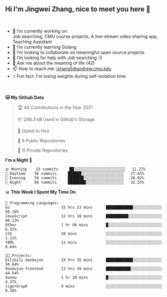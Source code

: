 Hi I'm Jingwei Zhang, nice to meet you here 👋
---
<br>


- 🔭 I’m currently working on: <br>
    Job searching, CMU course projects, A live-stream video sharing app, Teaching Assistant
- 🌱 I’m currently learning Golang
- 👯 I’m looking to collaborate on meaningful open source projects
- 🤔 I’m looking for help with Job searching :3
- 💬 Ask me about the meaning of life (42)
- 📫 How to reach me: jzhang5@andrew.cmu.edu
- ⚡ Fun fact: I'm losing weights during self-isolation time
<br>


<!--START_SECTION:waka-->
**🐱 My Github Data** 

> 🏆 44 Contributions in the Year 2021
 > 
> 📦 246.3 kB Used in Github's Storage 
 > 
> 💼 Opted to Hire
 > 
> 📜 8 Public Repositories 
 > 
> 🔑 11 Private Repositories  
 > 
**I'm a Night 🦉** 

```text
🌞 Morning    23 commits     ██░░░░░░░░░░░░░░░░░░░░░░░   11.27% 
🌆 Daytime    56 commits     ██████░░░░░░░░░░░░░░░░░░░   27.45% 
🌃 Evening    59 commits     ███████░░░░░░░░░░░░░░░░░░   28.92% 
🌙 Night      66 commits     ████████░░░░░░░░░░░░░░░░░   32.35%

```


📊 **This Week I Spent My Time On** 

```text
💬 Programming Languages: 
Go                       15 hrs 23 mins      ████████████░░░░░░░░░░░░░   50.18% 
JavaScript               12 hrs 18 mins      ██████████░░░░░░░░░░░░░░░   40.13% 
Other                    1 hr 56 mins        █░░░░░░░░░░░░░░░░░░░░░░░░   6.31% 
CSS                      20 mins             ░░░░░░░░░░░░░░░░░░░░░░░░░   1.12% 
YAML                     11 mins             ░░░░░░░░░░░░░░░░░░░░░░░░░   0.64%

🐱‍💻 Projects: 
bilibili-danmujun        15 hrs 35 mins      ████████████░░░░░░░░░░░░░   50.84% 
danmujun-frontend        13 hrs 39 mins      ███████████░░░░░░░░░░░░░░   44.54% 
danmu                    1 hr 20 mins        █░░░░░░░░░░░░░░░░░░░░░░░░   4.37% 
tigerGraph               4 mins              ░░░░░░░░░░░░░░░░░░░░░░░░░   0.26%

```


<!--END_SECTION:waka-->
